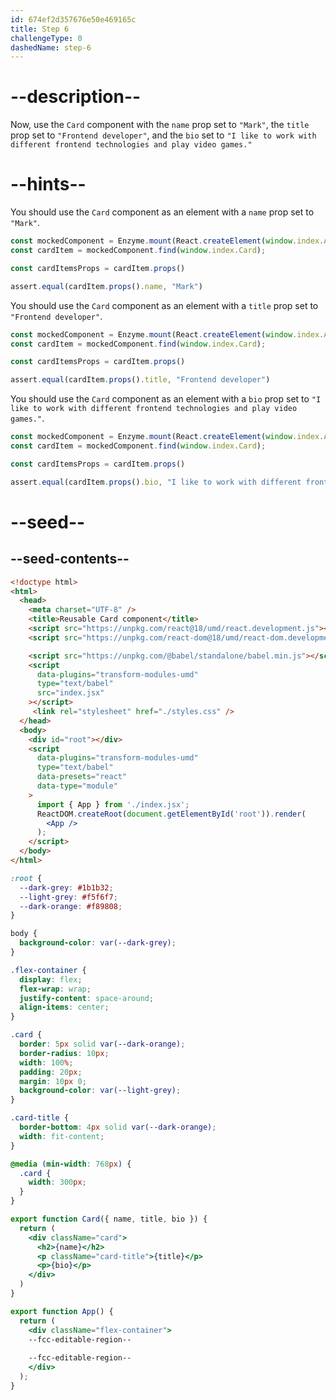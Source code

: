 ```yaml
---
id: 674ef2d357676e50e469165c
title: Step 6
challengeType: 0
dashedName: step-6
---
```


# --description--

Now, use the `Card` component with the `name` prop set to `"Mark"`, the `title` prop set to `"Frontend developer"`, and the `bio` set to `"I like to work with different frontend technologies and play video games."`

# --hints--

You should use the `Card` component as an element with a `name` prop set to `"Mark"`.

```js
const mockedComponent = Enzyme.mount(React.createElement(window.index.App));
const cardItem = mockedComponent.find(window.index.Card);

const cardItemsProps = cardItem.props()

assert.equal(cardItem.props().name, "Mark")
```

You should use the `Card` component as an element with a `title` prop set to `"Frontend developer"`.

```js
const mockedComponent = Enzyme.mount(React.createElement(window.index.App));
const cardItem = mockedComponent.find(window.index.Card);

const cardItemsProps = cardItem.props()

assert.equal(cardItem.props().title, "Frontend developer")
```

You should use the `Card` component as an element with a `bio` prop set to `"I like to work with different frontend technologies and play video games."`.

```js
const mockedComponent = Enzyme.mount(React.createElement(window.index.App));
const cardItem = mockedComponent.find(window.index.Card);

const cardItemsProps = cardItem.props()

assert.equal(cardItem.props().bio, "I like to work with different frontend technologies and play video games.")
```

# --seed--

## --seed-contents--

```html
<!doctype html>
<html>
  <head>
    <meta charset="UTF-8" />
    <title>Reusable Card component</title>
    <script src="https://unpkg.com/react@18/umd/react.development.js"></script>
    <script src="https://unpkg.com/react-dom@18/umd/react-dom.development.js"></script>

    <script src="https://unpkg.com/@babel/standalone/babel.min.js"></script>
    <script
      data-plugins="transform-modules-umd"
      type="text/babel"
      src="index.jsx"
    ></script>
     <link rel="stylesheet" href="./styles.css" />
  </head>
  <body>
    <div id="root"></div>
    <script
      data-plugins="transform-modules-umd"
      type="text/babel"
      data-presets="react"
      data-type="module"
    >
      import { App } from './index.jsx';
      ReactDOM.createRoot(document.getElementById('root')).render(
        <App />
      );
    </script>
  </body>
</html>
```

```css
:root {
  --dark-grey: #1b1b32;
  --light-grey: #f5f6f7;
  --dark-orange: #f89808;
}

body {
  background-color: var(--dark-grey);
}

.flex-container {
  display: flex;
  flex-wrap: wrap;
  justify-content: space-around;
  align-items: center;
}

.card {
  border: 5px solid var(--dark-orange);
  border-radius: 10px;
  width: 100%;
  padding: 20px;
  margin: 10px 0;
  background-color: var(--light-grey);
}

.card-title {
  border-bottom: 4px solid var(--dark-orange);
  width: fit-content;
}

@media (min-width: 768px) {
  .card {
    width: 300px;
  }
}
```

```jsx
export function Card({ name, title, bio }) {
  return (
    <div className="card">
      <h2>{name}</h2>
      <p className="card-title">{title}</p>
      <p>{bio}</p>
    </div>
  )
}

export function App() {
  return (
    <div className="flex-container">
    --fcc-editable-region--
      
    --fcc-editable-region--
    </div>
  );
}
```
